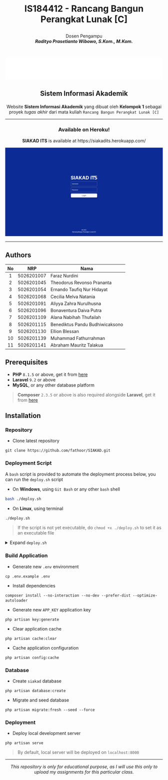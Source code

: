 # <p align="center"> IS184412 - Rancang Bangun Perangkat Lunak [C] </p>
<p align="center"> Dosen Pengampu<br><i><strong>Radityo Prasetianto Wibowo, S.Kom., M.Kom.</strong></i> </p>

<br><p align="center"> [![SIAKAD ITS](/public/img/siakad_putih.png)](https://github.com/fathoor/SIAKAD) </p>

## <p align="center"> Sistem Informasi Akademik </p>

<p align="center"> Website <strong>Sistem Informasi Akademik</strong> yang dibuat oleh <strong>Kelompok 1</strong> sebagai proyek <i>tugas akhir</i> dari mata kuliah <code>Rancang Bangun Perangkat Lunak [C]</code> </p>

***

### <p align="center"> Available on Heroku! </p>
<p align="center"> <strong>SIAKAD ITS</strong> is available at https://siakadits.herokuapp.com/ </p>

[![Website Preview](/public/img/siakad_login.png)](https://siakadits.herokuapp.com/)

***

## Authors
| No | NRP | Nama |
| :---: | :---: | --- |
| 1 | 5026201007  | Faraz Nurdini |
| 2 | 5026201045  | Theodorus Revonso Prananta |
| 3 | 5026201054  | Ernando Taufiq Nur Hidayat |
| 4 | 5026201068  | Cecilia Melva Natania |
| 5 | 5026201091  | Aliyya Zahra Nurulhusna |
| 6 | 5026201096  | Bonaventura Daiva Putra |
| 7 | 5026201109  | Alana Nabihah Thufailah |
| 8 | 5026201115  | Benediktus Pandu Budhiwicaksono |
| 9 | 5026201130  | Ellion Blessan |
| 10 | 5026201139  | Muhammad Fathurrahman |
| 11 | 5026201141  | Abraham Mauritz Talakua |

## Prerequisites
- **PHP** `8.1.5` or above, get it from [here](https://www.apachefriends.org/download.html)
- **Laravel** `9.2` or above
- **MySQL**, or any other database platform
> **Composer** `2.3.5` or above is also required alongside **Laravel**, get it from [here](https://getcomposer.org/download/)

## Installation
### Repository
- Clone latest repository
```
git clone https://github.com/fathoor/SIAKAD.git
```

### Deployment Script
A `bash` script is provided to automate the deployment process below, you can run the `deploy.sh` script
- On **Windows**, using `Git Bash` or any other `bash` shell
```bash
bash ./deploy.sh
```
- On **Linux**, using terminal
```bash
./deploy.sh
```
> If the script is not yet executable, do `chmod +x ./deploy.sh` to set it as an executable file
<details><summary>Expand <code>deploy.sh</code></summary>
<p>

```bash
#!/bin/bash

echo "
----------------------------------
Rancang Bangun Perangkat Lunak [C]
  Sistem Informasi Akademik ITS
          Kelompok 1
----------------------------------
"

# Generate Environment
if [ ! -f .env ]; then
echo "----------------------------------
Generating environment...
----------------------------------
"
cp .env.example .env
echo " .env generated!"
fi

# Maintenance Mode
echo "
----------------------------------
Turning on maintenance mode...
----------------------------------
"
php artisan down

# Update Source Code
echo "
----------------------------------
Updating source code...
----------------------------------
"
git pull

# Install Dependencies
echo "
----------------------------------
Installing dependencies...
----------------------------------
"
composer install --no-interaction --no-dev --prefer-dist --optimize-autoloader

# Creating siakad Database
echo "
----------------------------------
Creating 'siakad' database...
----------------------------------
"
php artisan database:create
echo " siakad database created!"

# Migrate & Seed Database
echo "
----------------------------------
Migrating database...
----------------------------------
"
php artisan migrate:fresh --seed --force

# Generate Application Key
echo "
----------------------------------
Generating application key...
----------------------------------
"
php artisan key:generate

# Clear Cache
echo "
----------------------------------
Clearing cache...
----------------------------------
"
php artisan cache:clear
php artisan config:cache

# Live Mode
echo "
----------------------------------
Turning off maintenance mode...
----------------------------------
"
php artisan up

# Deploy Server
echo "
----------------------------------
Deploying server...
----------------------------------
"
php artisan serve
```

</p>
</details>

### Build Application
- Generate new `.env` environment
```
cp .env.example .env
```
- Install dependencies
```
composer install --no-interaction --no-dev --prefer-dist --optimize-autoloader
```
- Generate new `APP_KEY` application key
```
php artisan key:generate
```
- Clear application cache

```
php artisan cache:clear
```
- Cache application configuration

```
php artisan config:cache
```

### Database
- Create `siakad` database
```
php artisan database:create
```
- Migrate and seed database
```
php artisan migrate:fresh --seed --force
```

### Deployment
- Deploy local development server
```
php artisan serve
```
> By default, local server will be deployed on `localhost:8000`

***

<p align="center"><i>This repository is only for educational purpose, as I will use this only to upload my assignments for this particular class.</i></p>
